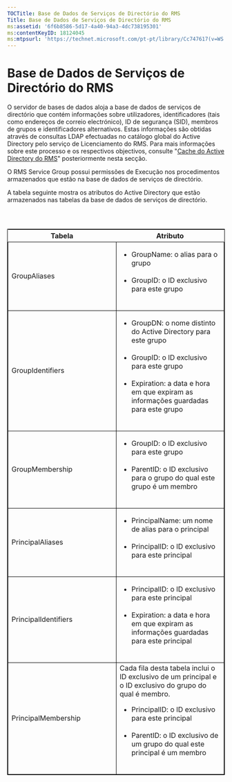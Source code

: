 ```yaml
---
TOCTitle: Base de Dados de Serviços de Directório do RMS
Title: Base de Dados de Serviços de Directório do RMS
ms:assetid: '6f6b8586-5d17-4a40-94a3-4dc738195301'
ms:contentKeyID: 18124045
ms:mtpsurl: 'https://technet.microsoft.com/pt-pt/library/Cc747617(v=WS.10)'
---
```


Base de Dados de Serviços de Directório do RMS
==============================================

O servidor de bases de dados aloja a base de dados de serviços de directório que contém informações sobre utilizadores, identificadores (tais como endereços de correio electrónico), ID de segurança (SID), membros de grupos e identificadores alternativos. Estas informações são obtidas através de consultas LDAP efectuadas no catálogo global do Active Directory pelo serviço de Licenciamento do RMS. Para mais informações sobre este processo e os respectivos objectivos, consulte "[Cache do Active Directory do RMS](https://technet.microsoft.com/c721a2eb-2fe9-4346-b426-3cc169b97265)" posteriormente nesta secção.

O RMS Service Group possui permissões de Execução nos procedimentos armazenados que estão na base de dados de serviços de directório.

A tabela seguinte mostra os atributos do Active Directory que estão armazenados nas tabelas da base de dados de serviços de directório.

###  

 
<table style="border:1px solid black;">
<colgroup>
<col width="50%" />
<col width="50%" />
</colgroup>
<thead>
<tr class="header">
<th>Tabela</th>
<th>Atributo</th>
</tr>
</thead>
<tbody>
<tr class="odd">
<td style="border:1px solid black;">GroupAliases</td>
<td style="border:1px solid black;"><ul>
<li>GroupName: o alias para o grupo<br />
<br />
</li>
<li>GroupID: o ID exclusivo para este grupo<br />
<br />
</li>
</ul></td>
</tr>
<tr class="even">
<td style="border:1px solid black;">GroupIdentifiers</td>
<td style="border:1px solid black;"><ul>
<li>GroupDN: o nome distinto do Active Directory para este grupo<br />
<br />
</li>
<li>GroupID: o ID exclusivo para este grupo<br />
<br />
</li>
<li>Expiration: a data e hora em que expiram as informações guardadas para este grupo<br />
<br />
</li>
</ul></td>
</tr>
<tr class="odd">
<td style="border:1px solid black;">GroupMembership</td>
<td style="border:1px solid black;"><ul>
<li>GroupID: o ID exclusivo para este grupo<br />
<br />
</li>
<li>ParentID: o ID exclusivo para o grupo do qual este grupo é um membro<br />
<br />
</li>
</ul></td>
</tr>
<tr class="even">
<td style="border:1px solid black;">PrincipalAliases</td>
<td style="border:1px solid black;"><ul>
<li>PrincipalName: um nome de alias para o principal<br />
<br />
</li>
<li>PrincipalID: o ID exclusivo para este principal<br />
<br />
</li>
</ul></td>
</tr>
<tr class="odd">
<td style="border:1px solid black;">PrincipalIdentifiers</td>
<td style="border:1px solid black;"><ul>
<li>PrincipalID: o ID exclusivo para este principal<br />
<br />
</li>
<li>Expiration: a data e hora em que expiram as informações guardadas para este principal<br />
<br />
</li>
</ul></td>
</tr>
<tr class="even">
<td style="border:1px solid black;">PrincipalMembership</td>
<td style="border:1px solid black;">Cada fila desta tabela inclui o ID exclusivo de um principal e o ID exclusivo do grupo do qual é membro.
<ul>
<li>PrincipalID: o ID exclusivo para este principal<br />
<br />
</li>
<li>ParentID: o ID exclusivo de um grupo do qual este principal é um membro<br />
<br />
</li>
</ul></td>
</tr>
</tbody>
</table>
